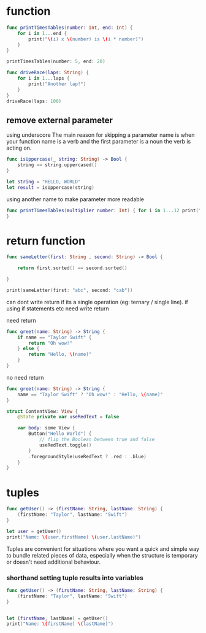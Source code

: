 # function

```swift
func printTimesTables(number: Int, end: Int) {
    for i in 1...end {
        print("\(i) x \(number) is \(i * number)")
    }
}

printTimesTables(number: 5, end: 20)
```

```swift
func driveRace(laps: String) {
	for i in 1...laps {
		print("Another lap!")
	}
}
driveRace(laps: 100)
```

## remove external parameter

using underscore
The main reason for skipping a parameter name is when your function name is a verb and the first parameter is a noun the verb is acting on.
```swift
func isUppercase(_ string: String) -> Bool {
    string == string.uppercased()
}

let string = "HELLO, WORLD"
let result = isUppercase(string)
```

using another name to make parameter more readable
``` swift
func printTimesTables(multiplier number: Int) { for i in 1...12 print("\(i) x \(number) is \(i * number)") } } printTimesTables(multiplier: 5)
}
```

# return function
```swift
func sameLetter(first: String , second: String) -> Bool {

    return first.sorted() == second.sorted()

}

print(sameLetter(first: "abc", second: "cab"))
```

can dont write return if its a single operation (eg: ternary / single line). if using if statements etc need write return

need return
```swift
func greet(name: String) -> String {
    if name == "Taylor Swift" {
        return "Oh wow!"
    } else {
        return "Hello, \(name)"
    }
}
```

no need return 
```swift
func greet(name: String) -> String {
    name == "Taylor Swift" ? "Oh wow!" : "Hello, \(name)"
}
```

```swift
struct ContentView: View {
    @State private var useRedText = false

    var body: some View {
        Button("Hello World") {
            // flip the Boolean between true and false
            useRedText.toggle()            
        }
        .foregroundStyle(useRedText ? .red : .blue)
    }
}
```

# tuples

```swift
func getUser() -> (firstName: String, lastName: String) {
    (firstName: "Taylor", lastName: "Swift")
}

let user = getUser()
print("Name: \(user.firstName) \(user.lastName)")
```

Tuples are convenient for situations where you want a quick and simple way to bundle related pieces of data, especially when the structure is temporary or doesn't need additional behaviour.

### shorthand setting tuple results into variables
```swift
func getUser() -> (firstName: String, lastName: String) {
    (firstName: "Taylor", lastName: "Swift")
}
```
```swift

let (firstName, lastName) = getUser()
print("Name: \(firstName) \(lastName)")
```
